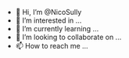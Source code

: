 - 👋 Hi, I’m @NicoSully
- 👀 I’m interested in ...
- 🌱 I’m currently learning ...
- 💞️ I’m looking to collaborate on ...
- 📫 How to reach me ...

<!---
NicoSully/NicoSully is a ✨ special ✨ repository because its `README.md` (this file) appears on your GitHub profile.
You can click the Preview link to take a look at your changes.
--->
